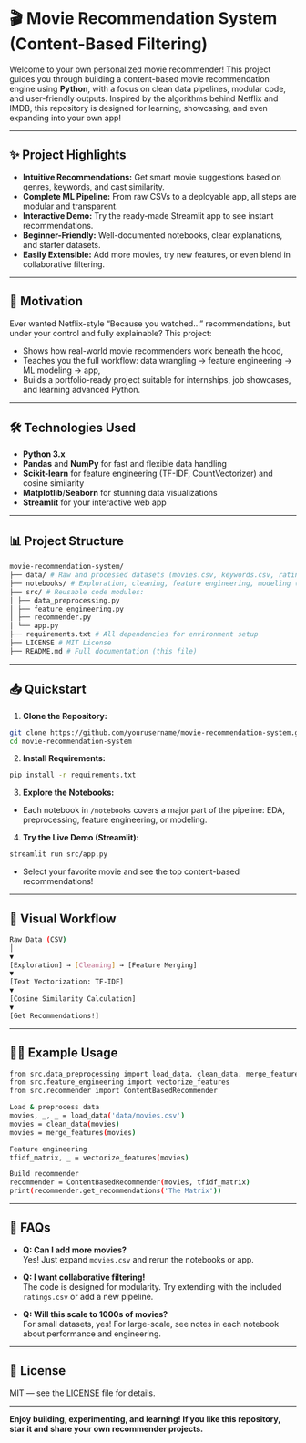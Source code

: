 # 🎬 Movie Recommendation System (Content-Based Filtering)

Welcome to your own personalized movie recommender! This project guides you through building a content-based movie recommendation engine using **Python**, with a focus on clean data pipelines, modular code, and user-friendly outputs. Inspired by the algorithms behind Netflix and IMDB, this repository is designed for learning, showcasing, and even expanding into your own app!

---

## ✨ Project Highlights

- **Intuitive Recommendations:** Get smart movie suggestions based on genres, keywords, and cast similarity.
- **Complete ML Pipeline:** From raw CSVs to a deployable app, all steps are modular and transparent.
- **Interactive Demo:** Try the ready-made Streamlit app to see instant recommendations.
- **Beginner-Friendly:** Well-documented notebooks, clear explanations, and starter datasets.
- **Easily Extensible:** Add more movies, try new features, or even blend in collaborative filtering.

---

## 🚦 Motivation

Ever wanted Netflix-style “Because you watched…” recommendations, but under your control and fully explainable? This project:
- Shows how real-world movie recommenders work beneath the hood,
- Teaches you the full workflow: data wrangling → feature engineering → ML modeling → app,
- Builds a portfolio-ready project suitable for internships, job showcases, and learning advanced Python.

---

## 🛠️ Technologies Used

- **Python 3.x**
- **Pandas** and **NumPy** for fast and flexible data handling
- **Scikit-learn** for feature engineering (TF-IDF, CountVectorizer) and cosine similarity
- **Matplotlib**/**Seaborn** for stunning data visualizations
- **Streamlit** for your interactive web app

---

## 📊 Project Structure

```bash
movie-recommendation-system/
├── data/ # Raw and processed datasets (movies.csv, keywords.csv, ratings.csv, etc.)
├── notebooks/ # Exploration, cleaning, feature engineering, modeling (stepwise .ipynb files)
├── src/ # Reusable code modules:
│ ├── data_preprocessing.py
│ ├── feature_engineering.py
│ ├── recommender.py
│ └── app.py
├── requirements.txt # All dependencies for environment setup
├── LICENSE # MIT License
├── README.md # Full documentation (this file)
```

---

## 📥 Quickstart

1. **Clone the Repository:**
```bash
git clone https://github.com/yourusername/movie-recommendation-system.git
cd movie-recommendation-system
```

2. **Install Requirements:**
``` bash
pip install -r requirements.txt
```


3. **Explore the Notebooks:**
- Each notebook in `/notebooks` covers a major part of the pipeline: EDA, preprocessing, feature engineering, or modeling.

4. **Try the Live Demo (Streamlit):**
```bash
streamlit run src/app.py
```

- Select your favorite movie and see the top content-based recommendations!

---

## 👀 Visual Workflow
```bash
Raw Data (CSV)
│
▼
[Exploration] → [Cleaning] → [Feature Merging]
▼
[Text Vectorization: TF-IDF]
▼
[Cosine Similarity Calculation]
▼
[Get Recommendations!]
```


---

## 🧑‍💻 Example Usage
```bash
from src.data_preprocessing import load_data, clean_data, merge_features
from src.feature_engineering import vectorize_features
from src.recommender import ContentBasedRecommender

Load & preprocess data
movies, _, _ = load_data('data/movies.csv')
movies = clean_data(movies)
movies = merge_features(movies)

Feature engineering
tfidf_matrix, _ = vectorize_features(movies)

Build recommender
recommender = ContentBasedRecommender(movies, tfidf_matrix)
print(recommender.get_recommendations('The Matrix'))

```

---

## 🔎 FAQs

- **Q: Can I add more movies?**  
  Yes! Just expand `movies.csv` and rerun the notebooks or app.

- **Q: I want collaborative filtering!**  
  The code is designed for modularity. Try extending with the included `ratings.csv` or add a new pipeline.

- **Q: Will this scale to 1000s of movies?**  
  For small datasets, yes! For large-scale, see notes in each notebook about performance and engineering.

---

## 📄 License

MIT — see the [LICENSE](./LICENSE) file for details.

---

**Enjoy building, experimenting, and learning! If you like this repository, star it and share your own recommender projects.**


